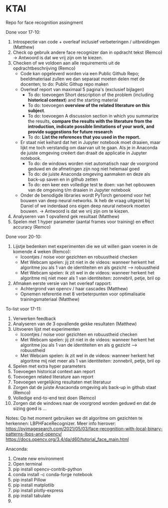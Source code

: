 # KTAI
Repo for face recognition assingment

Done voor 17-10:
1. Introspectie van code + overleaf inclusief verbeteringen / uitbreidingen (Matthew)
2. Check op gebruik andere face recognizer dan in opdracht tekst (Remco) -> Antwoord is dat we vrij zijn om te kiezen.
4. Checken of we voldoen aan alle requirements uit de opdrachtbeschrijving (Remco)
    - Code kan opgeleverd worden via een Public Github Repo; beeldmateriaal zullen we dan separaat moeten delen met de 
      docenten; to do: Public Githup repo maken
    - Overleaf report van maximaal 5 pagina's (exclusief bijlagen)
      - To do: toevoegen Short description of the problem (including **historical context**) and the starting material
      - To do: toevoegen **overview of the related literature on this subject**.
      - To do: toevoegen A discussion section in which you summarize the results, **compare the results with the literature 
        from the introduction, indicate possible limitations of your work, and provide suggestions for future research**
      - To do: **List the references that you used in the report.**
   - Er staat niet keihard dat het in Jupyter notebook moet draaien, maar lijkt me toch verstandig om daarvan uit te 
     gaan. Als je in Anaconda de juiste omgeving creëert dan draait de applicatie in Jupyter notebook.
      - To do: de windows worden niet automatisch naar de voorgrond geduwd en de afmetingen zijn nog niet helemaal goed
      - To do: de juiste Anaconda omgeving aanmaken en deze als back-up saven en in github zetten
      - To do: een keer een volledige test te doen: van het opbouwen van de omgeving t/m draaien in Jupyter notebook
    - Onder de benodigde libraries wordt PyTorch genoemd voor het bouwen van deep neural networks. Ik heb de vraag uitgezet       bij Daniel of we inderdaad ons eigen deep neural network moeten bouwen. -> Antwoord is dat we vrij zijn om te kiezen.
6. Analyseren van 1 opvallend gek resultaat (Matthew)
7. Spelen met 1 hyper parameter (aantal frames voor training) en effect accuracy (Remco)

Done voor 20-10:
1. Lijstje bedenken met experimenten die we uit willen gaan voeren in de komende 4 weken (Remco):
   - Icoontjes / noise voor gezichten en robuustheid checken
   - Met Webcam spelen: jij zit niet in de videos: wanneer herkent het algoritme jou als 1 van de identiteiten en als gezicht --> robuustheid
   - Met Webcam spelen: ik zit wel in de videos: wanneer herkent het algoritme mij niet meer als 1 van identiteiten: zonnebril, petje, bril op
3. Afmaken eerste versie van het overleaf rapport:
   - Achtergrond van opencv / haar cascades (Matthew)
   - Opnemen referentie met 8 verbeterpunten voor optimalisatie trainingsmateriaal (Matthew)

To-list voor 17-11:
1. Verwerken feedback
2. Analyseren van de 3 opvallende gekke resultaten (Matthew)
3. Uitvoeren lijst met experimenten
   - Icoontjes / noise voor gezichten en robuustheid checken
   - Met Webcam spelen: jij zit niet in de videos: wanneer herkent het algoritme jou als 1 van de identiteiten en als g            gezicht --> robuustheid
   - Met Webcam spelen: ik zit wel in de videos: wanneer herkent het algoritme mij niet meer als 1 van identiteiten:               zonnebril, petje, bril op
4. Spelen met extra hyper parameters
5. Toevoegen historical context aan report
6. Toevoegen related literature aan report
7. Toevoegen vergelijking resultaten met literatuur
8. Zorgen dat de juiste Anacaonda omgeving als back-up in github staat (Remco)
9. Volledige end-to-end test doen (Remco)
10. Zorgen dat de windows naar de voorgrond worden geduwd en dat de sizing goed is
...

Notes:
Op het moment gebruiken we dit algoritme om gezichten te herkennen: LBPHFaceRecognizer.
Meer info hierover: https://pyimagesearch.com/2021/05/03/face-recognition-with-local-binary-patterns-lbps-and-opencv/
https://docs.opencv.org/3.4/da/d60/tutorial_face_main.html



Anaconda:
1. Create new environment
2. Open terminal
3. pip install opencv-contrib-python
4. conda install -c conda-forge notebook
5. pip install Pillow
6. pip install matplotlib
7. pip install plotly-express
8. pip install tabulate
9. 
